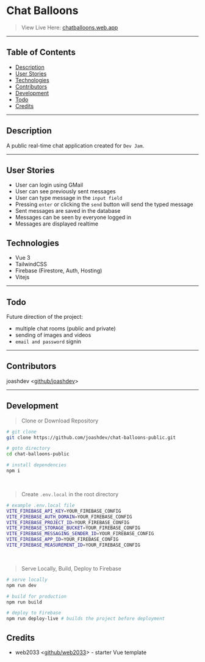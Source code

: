 # Chat Balloons

> View Live Here: [chatballoons.web.app](https://chatballoons.web.app)

---

## Table of Contents

- [Description](#description)
- [User Stories](#user-stories)
- [Technologies](#technologies)
- [Contributors](#contributors)
- [Development](#development)
- [Todo](#todo)
- [Credits](#credits)

---

## Description

A public real-time chat application created for `Dev Jam`.

---

## User Stories

- User can login using GMail
- User can see previously sent messages
- User can type message in the `input field`
- Pressing `enter` or clicking the `send` button will send the typed message
- Sent messages are saved in the database
- Messages can be seen by everyone logged in
- Messages are displayed realtime

## Technologies

- Vue 3
- TailwindCSS
- Firebase (Firestore, Auth, Hosting)
- Vitejs

---

## Todo

Future direction of the project:

- multiple chat rooms (public and private)
- sending of images and videos
- `email and password` signin

---

## Contributors

joashdev <[github/joashdev](https://github.com/joashdev)>

---

## Development

> Clone or Download Repository

```sh
# git clone
git clone https://github.com/joashdev/chat-balloons-public.git

# goto directory
cd chat-balloons-public

# install dependencies
npm i
```

<br>

> Create `.env.local` in the root directory

```sh
# example .env.local file
VITE_FIREBASE_API_KEY=YOUR_FIREBASE_CONFIG
VITE_FIREBASE_AUTH_DOMAIN=YOUR_FIREBASE_CONFIG
VITE_FIREBASE_PROJECT_ID=YOUR_FIREBASE_CONFIG
VITE_FIREBASE_STORAGE_BUCKET=YOUR_FIREBASE_CONFIG
VITE_FIREBASE_MESSAGING_SENDER_ID=YOUR_FIREBASE_CONFIG
VITE_FIREBASE_APP_ID=YOUR_FIREBASE_CONFIG
VITE_FIREBASE_MEASUREMENT_ID=YOUR_FIREBASE_CONFIG
```

<br/>

> Serve Locally, Build, Deploy to Firebase

```sh
# serve locally
npm run dev

# build for production
npm run build

# deploy to Firebase
npm run deploy-live # builds the project before deployment
```

## Credits

- web2033 <[github/web2033](https://github.com/web2033)> - starter Vue template
